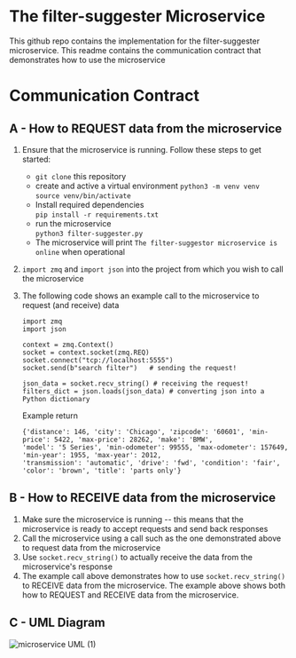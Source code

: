 # The filter-suggester Microservice
This github repo contains the implementation for the filter-suggester microservice. This readme contains the
communication contract that demonstrates how to use the microservice

# Communication Contract

## A - How to REQUEST data from the microservice

1. Ensure that the microservice is running. Follow these steps to get started:
    - `git clone` this repository
    - create and active a virtual environment
      `python3 -m venv venv`\
      `source venv/bin/activate`
    - Install required dependencies\
      `pip install -r requirements.txt`
    - run the microservice\
    `python3 filter-suggester.py`
    - The microservice will print `The filter-suggestor microservice is online` when operational
      
2. `import zmq` and `import json` into the project from which you wish to call the microservice
3. The following code shows an example call to the microservice to request (and receive) data
    ```
    import zmq
    import json
    
    context = zmq.Context()
    socket = context.socket(zmq.REQ)
    socket.connect("tcp://localhost:5555")
    socket.send(b"search filter")   # sending the request!
    
    json_data = socket.recv_string() # receiving the request!
    filters_dict = json.loads(json_data) # converting json into a Python dictionary
    ```
    Example return
    ```
   {'distance': 146, 'city': 'Chicago', 'zipcode': '60601', 'min-price': 5422, 'max-price': 28262, 'make': 'BMW', 
   'model': '5 Series', 'min-odometer': 99555, 'max-odometer': 157649, 'min-year': 1955, 'max-year': 2012, 
   'transmission': 'automatic', 'drive': 'fwd', 'condition': 'fair', 'color': 'brown', 'title': 'parts only'}

    ```

## B - How to RECEIVE data from the microservice
1. Make sure the microservice is running -- this means that the microservice is ready to accept requests and send back responses
2. Call the microservice using a call such as the one demonstrated above to request data from the microservice
3. Use `socket.recv_string()` to actually receive the data from the microservice's response
4. The example call above demonstrates how to use `socket.recv_string()` to RECEIVE data from the microservice. 
   The example above shows both how to REQUEST and RECEIVE data from the microservice.


## C - UML Diagram
![microservice UML (1)](https://github.com/neilnautiyal/cs361-microservice/assets/75712709/9f74bd41-0163-445c-8410-b85d898c298e)
